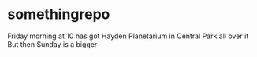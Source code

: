 # somethingrepo

Friday morning at 10 has got Hayden Planetarium in Central Park all over it
But then Sunday is a bigger 

